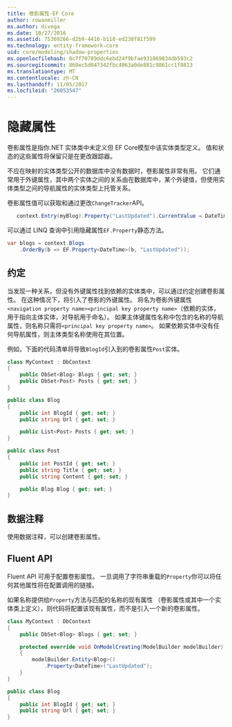 ```yaml
---
title: 卷影属性-EF Core
author: rowanmiller
ms.author: divega
ms.date: 10/27/2016
ms.assetid: 75369266-d2b9-4416-b118-ed238f81f599
ms.technology: entity-framework-core
uid: core/modeling/shadow-properties
ms.openlocfilehash: 8c7f70789ddc6ebd24f9bfae931069834db593c2
ms.sourcegitcommit: 860ec5d047342fbc4063a0de881c9861cc1f8813
ms.translationtype: MT
ms.contentlocale: zh-CN
ms.lasthandoff: 11/05/2017
ms.locfileid: "26053547"
---
```

# <a name="shadow-properties"></a>隐藏属性

卷影属性是指你.NET 实体类中未定义但 EF Core模型中该实体类型定义。 值和状态的这些属性将保留只是在更改跟踪器。

不应在映射的实体类型公开的数据库中没有数据时，卷影属性非常有用。 它们通常用于外键属性，其中两个实体之间的关系由在数据库中，某个外键值，但使用实体类型之间的导航属性的实体类型上托管关系。

卷影属性值可以获取和通过更改`ChangeTracker`API。

``` csharp
   context.Entry(myBlog).Property("LastUpdated").CurrentValue = DateTime.Now;
```

可以通过 LINQ 查询中引用隐藏属性`EF.Property`静态方法。

``` csharp
var blogs = context.Blogs
    .OrderBy(b => EF.Property<DateTime>(b, "LastUpdated"));
```

## <a name="conventions"></a>约定

当发现一种关系，但没有外键属性找到依赖的实体类中，可以通过约定创建卷影属性。 在这种情况下，将引入了卷影的外键属性。 将名为卷影外键属性`<navigation property name><principal key property name>`（依赖的实体，用于指向主体实体，对导航用于命名）。 如果主体键属性名称中包含的名称的导航属性，则名称只需将`<principal key property name>`。 如果依赖实体中没有任何导航属性，则主体类型名称使用在其位置。

例如，下面的代码清单将导致`BlogId`引入到的卷影属性`Post`实体。

<!-- [!code-csharp[Main](samples/core/Modeling/Conventions/Samples/ShadowForeignKey.cs)] -->
``` csharp
class MyContext : DbContext
{
    public DbSet<Blog> Blogs { get; set; }
    public DbSet<Post> Posts { get; set; }
}

public class Blog
{
    public int BlogId { get; set; }
    public string Url { get; set; }

    public List<Post> Posts { get; set; }
}

public class Post
{
    public int PostId { get; set; }
    public string Title { get; set; }
    public string Content { get; set; }

    public Blog Blog { get; set; }
}
```

## <a name="data-annotations"></a>数据注释

使用数据注释，可以创建卷影属性。

## <a name="fluent-api"></a>Fluent API

Fluent API 可用于配置卷影属性。 一旦调用了字符串重载的`Property`你可以将任何其他属性将在配置调用的链接。

如果名称提供给`Property`方法与匹配的名称的现有属性 （卷影属性或其中一个实体类上定义），则代码将配置该现有属性，而不是引入一个新的卷影属性。

<!-- [!code-csharp[Main](samples/core/Modeling/FluentAPI/Samples/ShadowProperty.cs?highlight=7,8)] -->
``` csharp
class MyContext : DbContext
{
    public DbSet<Blog> Blogs { get; set; }

    protected override void OnModelCreating(ModelBuilder modelBuilder)
    {
        modelBuilder.Entity<Blog>()
            .Property<DateTime>("LastUpdated");
    }
}

public class Blog
{
    public int BlogId { get; set; }
    public string Url { get; set; }
}
```
